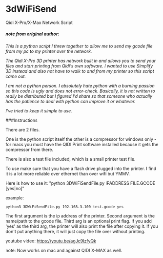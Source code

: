 # 3dWiFiSend
Qidi X-Pro/X-Max Network Script

##### _note from original author:_
_This is a python script I threw together to allow me to send my gcode file from my pc to my printer over the network._

_The Qidi X-Pro 3D printer has network built in and allows you to send your files and start printing from Qidi's own software. I wanted to use Simplify 3D instead and also not have to walk to and from my printer so this script came out._

_I am not a python person. I absolutely hate python with a burning passion so this code is ugly and does not error-check. Basically, it is not written to really be distributed but I figured I'd share so that someone who actually has the patience to deal with python can improve it or whatever._

_I've tried to keep it simple to use._ 

###Instructions 

There are 2 files. 

One is the python script itself the other is a compressor for windows only - 
for macs you must have the QIDI Print software installed because it gets the compressor from there.
 
There is also a test file included, which is a small printer test file.

To use make sure that you have a flash drive plugged into the printer. I find it is a lot more reliable over ethernet than over wifi but YMMV. 

Here is how to use it:
"python 3DWiFiSendFile.py IPADDRESS FILE.GCODE [yes|no]"

example:

    python3 3DWiFiSendFile.py 192.168.3.100 test.gcode yes

The first argument is the ip address of the printer. Second argument is the name/path to the gcode file. Third arg is an optional print flag. If you add 'yes' as the third arg, the printer will also print the file after copying it. If you don't put anything there, it will just copy the file over without printing.

youtube video:   https://youtu.be/agJc9IzfyQk

note: Now works on mac and against QIDI X-MAX as well.